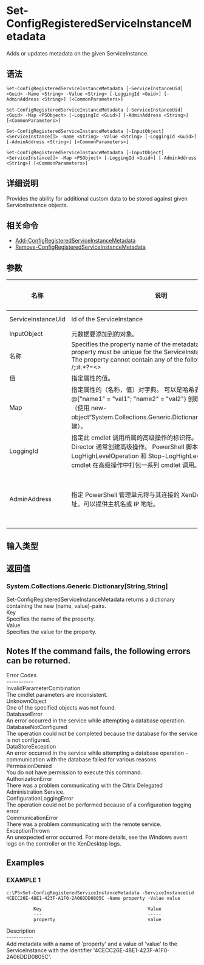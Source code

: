 # Set-ConfigRegisteredServiceInstanceMetadata

Adds or updates metadata on the given ServiceInstance.

## 语法

    Set-ConfigRegisteredServiceInstanceMetadata [-ServiceInstanceUid] <Guid> -Name <String> -Value <String> [-LoggingId <Guid>] [-AdminAddress <String>] [<CommonParameters>]
    
    Set-ConfigRegisteredServiceInstanceMetadata [-ServiceInstanceUid] <Guid> -Map <PSObject> [-LoggingId <Guid>] [-AdminAddress <String>] [<CommonParameters>]
    
    Set-ConfigRegisteredServiceInstanceMetadata [-InputObject] <ServiceInstance[]> -Name <String> -Value <String> [-LoggingId <Guid>] [-AdminAddress <String>] [<CommonParameters>]
    
    Set-ConfigRegisteredServiceInstanceMetadata [-InputObject] <ServiceInstance[]> -Map <PSObject> [-LoggingId <Guid>] [-AdminAddress <String>] [<CommonParameters>]
    

## 详细说明

Provides the ability for additional custom data to be stored against given ServiceInstance objects.

## 相关命令

- [Add-ConfigRegisteredServiceInstanceMetadata](Add-ConfigRegisteredServiceInstanceMetadata.html)
- [Remove-ConfigRegisteredServiceInstanceMetadata](Remove-ConfigRegisteredServiceInstanceMetadata.html)

## 参数

| 名称                 | 说明                                                                                                                                                                                               | 是否必需？  | 管道输入                           | 默认值                                   |
| ------------------ | ------------------------------------------------------------------------------------------------------------------------------------------------------------------------------------------------ | ------ | ------------------------------ | ------------------------------------- |
| ServiceInstanceUid | Id of the ServiceInstance                                                                                                                                                                        | true   | true (ByValue, ByPropertyName) |                                       |
| InputObject        | 元数据要添加到的对象。                                                                                                                                                                                      | true   | true (ByValue)                 |                                       |
| 名称                 | Specifies the property name of the metadata to be added. The property must be unique for the ServiceInstance specified. The property cannot contain any of the following characters \/;:#.*?=<> | []()"' | true                           | false |                               |
| 值                  | 指定属性的值。                                                                                                                                                                                          | true   | false                          |                                       |
| Map                | 指定属性的（名称，值）对字典。 可以是哈希表（使用 @{"name1" = "val1"; "name2" = "val2"} 创建）或字符串字典（使用 new-object“System.Collections.Generic.Dictionary[String,String]”创建）。                                                | true   | true (ByValue)                 |                                       |
| LoggingId          | 指定此 cmdlet 调用所属的高级操作的标识符。 Citrix Studio 和 Director 通常创建高级操作。 PowerShell 脚本也可以借助 Start-LogHighLevelOperation 和 Stop-LogHighLevelOperation cmdlet 在高级操作中打包一系列 cmdlet 调用。                           | false  | false                          |                                       |
| AdminAddress       | 指定 PowerShell 管理单元将与其连接的 XenDesktop 控制器的地址。可以提供主机名或 IP 地址。                                                                                                                                       | false  | false                          | Localhost。一旦有 cmdlet 提供了某个值，此值将变为默认值。 |

## 输入类型

### 

## 返回值

### System.Collections.Generic.Dictionary[String,String]  
Set-ConfigRegisteredServiceInstanceMetadata returns a dictionary containing the new (name, value)-pairs.  
Key <string>  
Specifies the name of the property.  
Value <string>  
Specifies the value for the property.

## Notes If the command fails, the following errors can be returned.  
Error Codes  
\---\---\-----  
InvalidParameterCombination  
The cmdlet parameters are inconsistent.  
UnknownObject  
One of the specified objects was not found.  
DatabaseError  
An error occurred in the service while attempting a database operation.  
DatabaseNotConfigured  
The operation could not be completed because the database for the service is not configured.  
DataStoreException  
An error occurred in the service while attempting a database operation - communication with the database failed for various reasons.  
PermissionDenied  
You do not have permission to execute this command.  
AuthorizationError  
There was a problem communicating with the Citrix Delegated Administration Service.  
ConfigurationLoggingError  
The operation could not be performed because of a configuration logging error.  
CommunicationError  
There was a problem communicating with the remote service.  
ExceptionThrown  
An unexpected error occurred. For more details, see the Windows event logs on the controller or the XenDesktop logs.

## Examples

### EXAMPLE 1

    c:\PS>Set-ConfigRegisteredServiceInstanceMetadata -ServiceInstanceUid 4CECC26E-48E1-423F-A1F0-2A06DDD0805C -Name property -Value value
    
              Key                                       Value
              ---                                       -----
              property                                  value
    

Description  
\---\---\-----  
Add metadata with a name of 'property' and a value of 'value' to the ServiceInstance with the identifier '4CECC26E-48E1-423F-A1F0-2A06DDD0805C'.